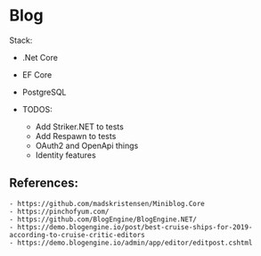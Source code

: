 # Blog

Stack:
- .Net Core
- EF Core
- PostgreSQL

- TODOS:
    - Add Striker.NET to tests
    - Add Respawn to tests
    - OAuth2 and OpenApi things
    - Identity features

## References:
    - https://github.com/madskristensen/Miniblog.Core
    - https://pinchofyum.com/
    - https://github.com/BlogEngine/BlogEngine.NET/
    - https://demo.blogengine.io/post/best-cruise-ships-for-2019-according-to-cruise-critic-editors
    - https://demo.blogengine.io/admin/app/editor/editpost.cshtml
